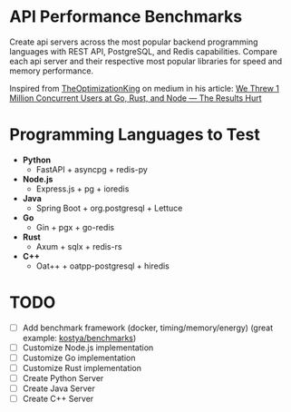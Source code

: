 # API Performance Benchmarks
Create api servers across the most popular backend programming languages with REST API, PostgreSQL, and Redis capabilities. Compare each api server and their respective most popular libraries for speed and memory performance.

Inspired from [TheOptimizationKing](https://medium.com/@optimzationking2) on medium in his article: [We Threw 1 Million Concurrent Users at Go, Rust, and Node — The Results Hurt](https://medium.com/@optimzationking2/we-threw-1-million-concurrent-users-at-go-rust-and-node-the-results-hurt-6cfa7ff6a4d0)


# Programming Languages to Test
- **Python**
    - FastAPI + asyncpg + redis-py
- **Node.js**
    - Express.js + pg + ioredis
- **Java**
    - Spring Boot + org.postgresql + Lettuce
- **Go**
    - Gin + pgx + go-redis
- **Rust**
    - Axum + sqlx + redis-rs
- **C++**
    - Oat++ + oatpp-postgresql + hiredis


# TODO
- [ ] Add benchmark framework (docker, timing/memory/energy) (great example: [kostya/benchmarks](https://github.com/kostya/benchmarks))
- [ ] Customize Node.js implementation
- [ ] Customize Go implementation
- [ ] Customize Rust implementation
- [ ] Create Python Server
- [ ] Create Java Server
- [ ] Create C++ Server
